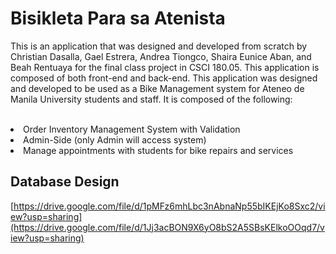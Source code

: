 # Bisikleta Para sa Atenista

This is an application that was designed and developed from scratch by Christian Dasalla, Gael Estrera, Andrea Tiongco, Shaira Eunice Aban, and Beah Rentuaya for the final class project in CSCI 180.05. This application is composed of both front-end and back-end. This application was designed and developed to be used as a Bike Management system for Ateneo de Manila University students and staff. It is composed of the following: <br><br>

<li> Order Inventory Management System with Validation </li>
<li> Admin-Side (only Admin will access system) </li>
<li> Manage appointments with students for bike repairs and services </li>

## Database Design

[https://drive.google.com/file/d/1pMFz6mhLbc3nAbnaNp55bIKEjKo8Sxc2/view?usp=sharing](https://drive.google.com/file/d/1Jj3acBON9X6yO8bS2A5SBsKElkoOOqd7/view?usp=sharing)
